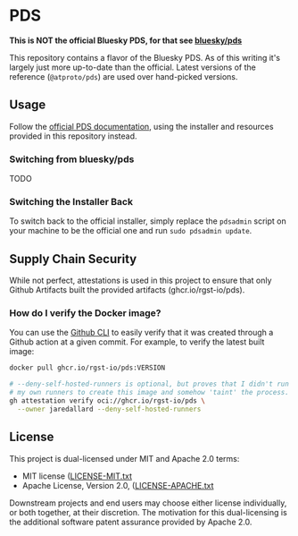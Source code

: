 # PDS

**This is NOT the official Bluesky PDS, for that see
[bluesky/pds](https://github.com/bluesky/pds)**

This repository contains a flavor of the Bluesky PDS. As of this writing
it's largely just more up-to-date than the official. Latest versions of
the reference (`@atproto/pds`) are used over hand-picked versions.

## Usage

Follow the [official PDS documentation](https://github.com/bluesky/pds),
using the installer and resources provided in this repository instead.

### Switching from bluesky/pds

TODO

### Switching the Installer Back

To switch back to the official installer, simply replace the `pdsadmin`
script on your machine to be the official one and run `sudo pdsadmin
update`.

## Supply Chain Security

While not perfect, attestations is used in this project to ensure that
only Github Artifacts built the provided artifacts
(ghcr.io/rgst-io/pds).

### How do I verify the Docker image?

You can use the [Github CLI] to easily verify that it was created
through a Github action at a given commit. For example, to verify the
latest built image:

```bash
docker pull ghcr.io/rgst-io/pds:VERSION

# --deny-self-hosted-runners is optional, but proves that I didn't run
# my own runners to create this image and somehow 'taint' the process.
gh attestation verify oci://ghcr.io/rgst-io/pds \
  --owner jaredallard --deny-self-hosted-runners
```

## License

This project is dual-licensed under MIT and Apache 2.0 terms:

- MIT license ([LICENSE-MIT.txt](./LICENSE-MIT.txt)
- Apache License, Version 2.0, ([LICENSE-APACHE.txt](./LICENSE-APACHE.txt)

Downstream projects and end users may choose either license
individually, or both together, at their discretion. The motivation for
this dual-licensing is the additional software patent assurance provided
by Apache 2.0.

[Github CLI]: https://cli.github.com/